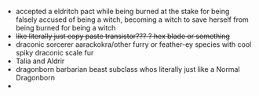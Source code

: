 - accepted a eldritch pact while being burned at the stake for being falsely accused of being a witch, becoming a witch to save herself from being burned for being a witch
- ~~like literally just copy paste transistor??? ? hex blade or something~~
- draconic sorcerer aarackokra/other furry or feather-ey species with cool spiky draconic scale fur
- Talia and Aldrir
- dragonborn barbarian beast subclass whos literally just like a Normal Dragonborn
- 